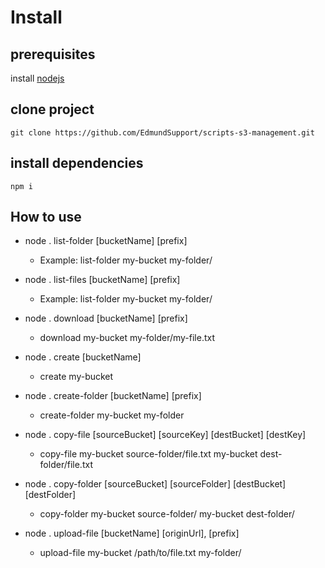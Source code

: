 # Install
## prerequisites

install [nodejs](https://nodejs.org/en)

## clone project

```
git clone https://github.com/EdmundSupport/scripts-s3-management.git
```

## install dependencies

```
npm i
```

## How to use

- node . list-folder [bucketName] [prefix]
  * Example: list-folder my-bucket my-folder/

- node . list-files [bucketName] [prefix]
  * Example: list-folder my-bucket my-folder/

- node . download [bucketName] [prefix]
  * download my-bucket my-folder/my-file.txt
  
- node . create [bucketName]
  * create my-bucket

- node . create-folder [bucketName] [prefix]
  * create-folder my-bucket my-folder

- node . copy-file [sourceBucket] [sourceKey] [destBucket] [destKey]
  * copy-file my-bucket source-folder/file.txt my-bucket dest-folder/file.txt

- node . copy-folder [sourceBucket] [sourceFolder] [destBucket] [destFolder]
  * copy-folder my-bucket source-folder/ my-bucket dest-folder/

- node . upload-file [bucketName] [originUrl], [prefix]
  * upload-file my-bucket /path/to/file.txt my-folder/
